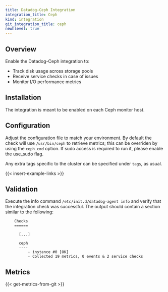 ```yaml
---
title: Datadog-Ceph Integration
integration_title: Ceph
kind: integration
git_integration_title: ceph
newhlevel: true
---
```

## Overview

Enable the Datadog-Ceph integration to:

  * Track disk usage across storage pools
  * Receive service checks in case of issues
  * Monitor I/O performance metrics


## Installation

The integration is meant to be enabled on each Ceph monitor host.

## Configuration

Adjust the configuration file to match your environment. By default the check will use `/usr/bin/ceph` to retrieve metrics; this can be overriden by using the `ceph_cmd` option. If sudo access is required to run it, please enable the use_sudo flag.

Any extra tags specific to the cluster can be specified under `tags`, as usual.

{{< insert-example-links >}}

## Validation

Execute the info command `/etc/init.d/datadog-agent info` and verify that the integration check was successful. The output should contain a section similar to the following:

        Checks
        ======

          [...]

          ceph
          ----
              - instance #0 [OK]
              - Collected 19 metrics, 0 events & 2 service checks


## Metrics

{{< get-metrics-from-git >}}
